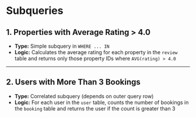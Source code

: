 # Subqueries

## 1. Properties with Average Rating > 4.0
- **Type:** Simple subquery in `WHERE ... IN`
- **Logic:** Calculates the average rating for each property in the `review` table and returns only those property IDs where `AVG(rating) > 4.0`

---

## 2. Users with More Than 3 Bookings
- **Type:** Correlated subquery (depends on outer query row)
- **Logic:** For each user in the `user` table, counts the number of bookings in the `booking` table and returns the user if the count is greater than 3


